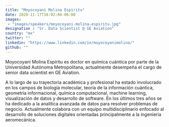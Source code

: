 ```yaml
---
title: "Moyocoyani Molina Espiritu"
date: 2020-11-17T16:02:04-06:00
images:
 - "images/speakers/moyocoyani-molina-espiritu.jpg"
designation : "Sr. Data Scientist @ GE Aviation"
country: "mx"
twitter: ""
linkedin: "https://www.linkedin.com/in/moyocoyanimolina/"
github: ""
---
```


Moyocoyani Molina Espíritu es doctor en química cuántica por parte de la Universidad Autónoma Metropolitana, actualmente desempeña el cargo de senior data scientist en GE Aviation.

A lo largo de su trayectoria académica y profesional ha estado involucrado en los campos de biología molecular, teoría de la información cuántica, geometría informacional, química computacional, machine learning, visualización de datos y desarrollo de software. En los últimos tres años se ha dedicado a la analítica avanzada de datos para resolver problemas de negocio. Actualmente colabora con un equipo multidisciplinario enfocado al desarrollo de soluciones digitales orientadas principalmente a la ingeniería aeromecánica.